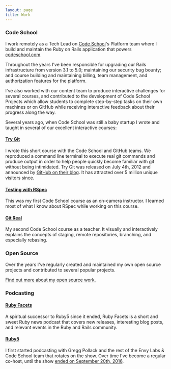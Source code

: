 ```yaml
---
layout: page
title: Work
---
```


### Code School
I work remotely as a Tech Lead on [Code School](http://codeschool.com)'s
Platform team where I build and maintain the Ruby on Rails application
that powers [codeschool.com](http://codeschool.com).

Throughout the years I've been responsible for upgrading our Rails
infrastructure from version 3.1 to 5.0; maintaining our security bug
bounty; and course building and maintaining billing, team management,
and authorization features for the platform.

I've also worked with our content team to produce interactive challenges
for several courses, and contributed to the development of Code School
Projects which allow students to complete step-by-step tasks on their
own machines or on GitHub while receiving interactive feedback about
their progress along the way.

Several years ago, when Code School was still a baby startup I wrote
and taught in several of our excellent interactive courses:

#### [Try Git](http://try.github.com)

I wrote this short course with the Code School and GitHub teams. We
reproduced a command line terminal to execute real git commands and
produce output in order to help people quickly become familiar with git
without being intimidated. Try Git was released on July 4th, 2012 and
announced by [GitHub on their blog][1]. It has attracted over 5 million
unique visitors since.

[1]: https://github.com/blog/1183-try-git-in-your-browser

#### [Testing with RSpec](http://www.codeschool.com/courses/testing-with-rspec)

This was my first Code School course as an on-camera instructor. I
learned most of what I know about RSpec while working on this course.

#### [Git Real](http://www.codeschool.com/courses/testing-with-rspec)

My second Code School course as a teacher. It visually and interactively
explains the concepts of staging, remote repositories, branching, and
especially rebasing.

### Open Source

Over the years I've regularly created and maintained my own open source
projects and contributed to several popular projects.

[Find out more about my open source work.](/oss)

### Podcasting
#### [Ruby Facets](http://rubyfacets.com)
A spiritual successor to Ruby5 since it ended, Ruby Facets is a short and sweet
Ruby news podcast that covers new releases, interesting blog posts, and relevant
events in the Ruby and Rails community.

#### [Ruby5](http://ruby5.envylabs.com)
I first started podcasting with Gregg Pollack and the rest of the
Envy Labs & Code School team that rotates on the show. Over time I've
become a regular co-host, until the show [ended on September 20th, 2016](https://ruby5.codeschool.com/episodes/690-episode-645-september-20th-2016).
